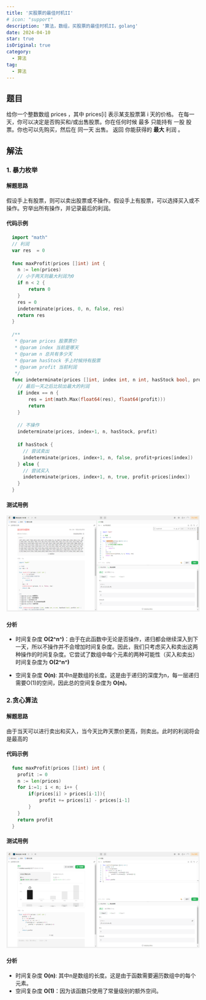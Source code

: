 ```yaml
---
title: '买股票的最佳时机II'
# icon: "support"
description: '算法，数组，买股票的最佳时机II，golang'
date: 2024-04-10
star: true
isOriginal: true
category:
  - 算法
tag:
  - 算法
---
```


## 题目

给你一个整数数组 prices ，其中 prices[i] 表示某支股票第 i 天的价格。
在每一天，你可以决定是否购买和/或出售股票。你在任何时候 最多 只能持有 一股 股票。你也可以先购买，然后在 同一天 出售。
返回 你能获得的 **最大** 利润 。

## 解法

### 1. 暴力枚举

#### 解题思路

假设手上有股票，则可以卖出股票或不操作。假设手上有股票，可以选择买入或不操作。穷举出所有操作，并记录最后的利润。

#### 代码示例

```go
  import "math"
  // 利润
  var res  = 0

  func maxProfit(prices []int) int {
    n := len(prices)
    // 小于两天则最大利润为0
    if n < 2 {
        return 0
    }
    res = 0
    indeterminate(prices, 0, n, false, res)
    return res
  }

  /**
   * @param prices 股票票价
   * @param index 当前是哪天
   * @param n 总共有多少天
   * @param hasStock 手上时候持有股票
   * @param profit 当前利润
   */
  func indeterminate(prices []int, index int, n int, hasStock bool, profit int) {
    // 最后一天之后比较出最大的利润
    if index == n {
        res = int(math.Max(float64(res), float64(profit)))
        return
    }

    // 不操作
    indeterminate(prices, index+1, n, hasStock, profit)

    if hasStock {
      // 尝试卖出
      indeterminate(prices, index+1, n, false, profit+prices[index])
    } else {
      // 尝试买入
      indeterminate(prices, index+1, n, true, profit-prices[index])
    }
  }
```

#### 测试用例

![暴力枚举测试用例](image.png)


#### 分析
- 时间复杂度 **O(2^n^)**：由于在此函数中无论是否操作，递归都会继续深入到下一天，所以不操作并不会增加时间复杂度。因此，我们只考虑买入和卖出这两种操作的时间复杂度。它尝试了数组中每个元素的两种可能性（买入和卖出）时间复杂度为 **O(2^n^)**

- 空间复杂度 **O(n)**: 其中n是数组的长度。这是由于递归的深度为n，每一层递归需要O(1)的空间，因此总的空间复杂度为 **O(n)**。

### 2.贪心算法

#### 解题思路
由于当天可以进行卖出和买入，当今天比昨天票价更高，则卖出。此时的利润将会是最高的


#### 代码示例
``` go
  func maxProfit(prices []int) int {
    profit := 0
    n := len(prices)
    for i:=1; i < n; i++ {
        if(prices[i] > prices[i-1]){
            profit += prices[i] - prices[i-1]
        }
    }
    return profit
  }
```

#### 测试用例
![贪心算法测试用例](image-1.png)

#### 分析
- 时间复杂度 **O(n)**: 其中n是数组的长度。这是由于函数需要遍历数组中的每个元素。
- 空间复杂度 **O(1)**：因为该函数只使用了常量级别的额外空间。